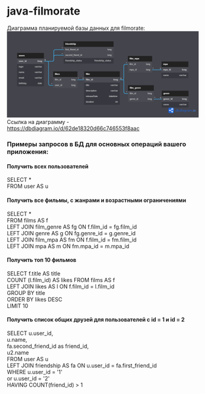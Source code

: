 # java-filmorate

Диаграмма планируемой базы данных для filmorate:
![База данных](filmorateDB.png)
Ссылка на диаграмму - https://dbdiagram.io/d/62de18320d66c746553f8aac

### Примеры запросов в БД для основных операций вашего приложения:

#### Получить всех пользователей
SELECT * <br />
FROM user AS u <br />
#### Получить все фильмы, с жанрами и возрастными ограничениями
SELECT * <br />
FROM films AS f <br />
LEFT JOIN film_genre AS fg ON f.film_id = fg.film_id <br />
LEFT JOIN genre AS g ON fg.genre_id = g.genre_id <br />
LEFT JOIN film_mpa AS fm ON f.film_id = fm.film_id <br />
LEFT JOIN mpa AS m ON fm.mpa_id = m.mpa_id <br />
#### Получить топ 10 фильмов
SELECT f.title AS title <br />
       COUNT (l.film_id) AS likes
FROM films AS f <br />
LEFT JOIN likes AS l ON f.film_id = l.film_id <br />
GROUP BY title <br />
ORDER BY likes DESC <br />
LIMIT 10 <br />
#### Получить список общих друзей для пользователей с id = 1 и id = 2
SELECT u.user_id, <br />
       u.name, <br />
       fa.second_friend_id as friend_id, <br />
       u2.name <br />
FROM user AS u <br />
LEFT JOIN friendship AS fa ON u.user_id = fa.first_friend_id <br />
WHERE u.user_id = '1' <br />
      or u.user_id = '2' <br />
HAVING COUNT(friend_id) > 1 <br />